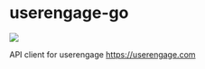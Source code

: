 # userengage-go

[![](https://godoc.org/github.com/nathany/looper?status.svg)](https://godoc.org/github.com/kerak19/userengage-go)

API client for userengage https://userengage.com
